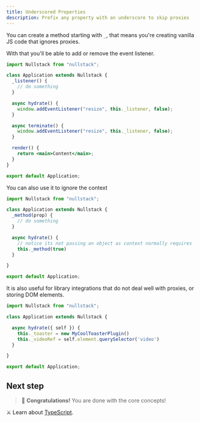 ```yaml
---
title: Underscored Properties
description: Prefix any property with an underscore to skip proxies
---
```


You can create a method starting with `_`, that means you're creating vanilla JS code that ignores proxies. 

With that you'll be able to add or remove the event listener.

```jsx
import Nullstack from "nullstack";

class Application extends Nullstack {
  _listener() {
    // do something
  }

  async hydrate() {
    window.addEventListener("resize", this._listener, false);
  }

  async terminate() {
    window.addEventListener("resize", this._listener, false);
  }

  render() {
    return <main>Content</main>;
  }
}

export default Application;
```

You can also use it to ignore the context

```jsx
import Nullstack from "nullstack";

class Application extends Nullstack {
  _method(prop) {
    // do something
  }

  async hydrate() {
    // notice its not passing an object as context normally requires
    this._method(true)
  }

}

export default Application;
```

It is also useful for library integrations that do not deal well with proxies, or storing DOM elements.

```jsx
import Nullstack from "nullstack";

class Application extends Nullstack {

  async hydrate({ self }) {
    this._toaster = new MyCoolToasterPlugin()
    this._videoRef = self.element.querySelector('video')
  }

}

export default Application;
```

## Next step

> 🎉 **Congratulations!** You are done with the core concepts!

⚔ Learn about [TypeScript](/typescript).